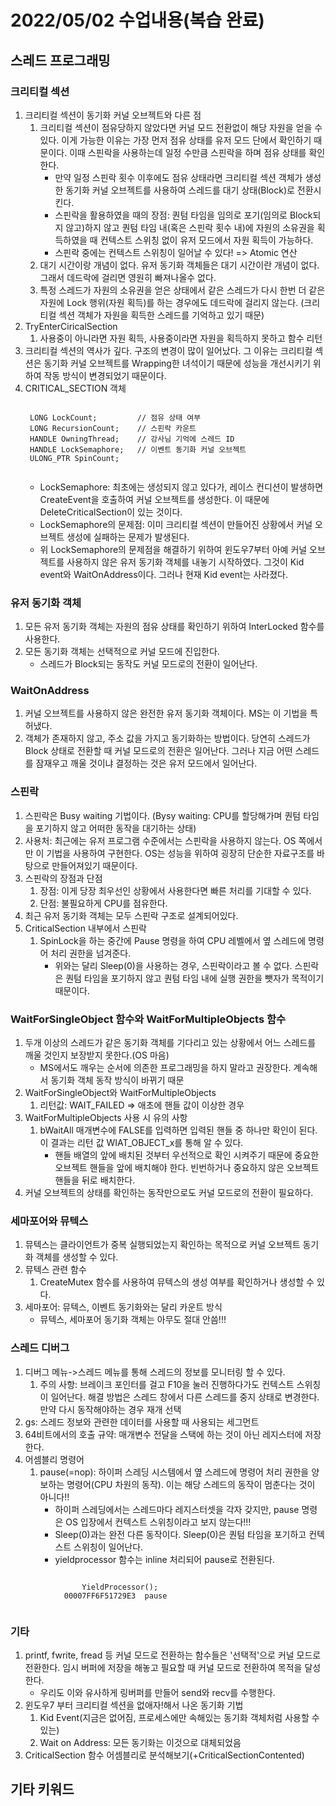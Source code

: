 # 2022/05/02 수업내용(복습 완료)
## 스레드 프로그래밍
### 크리티컬 섹션
1. 크리티컬 섹션이 동기화 커널 오브젝트와 다른 점
    1) 크리티컬 섹션이 점유당하지 않았다면 커널 모드 전환없이 해당 자원을 얻을 수 있다. 이게 가능한 이유는 가장 먼저 점유 상태를 유저 모드 단에서 확인하기 때문이다. 이때 스핀락을 사용하는데 일정 수만큼 스핀락을 하며 점유 상태를 확인한다.
        * 만약 일정 스핀락 횟수 이후에도 점유 상태라면 크리티컬 섹션 객체가 생성한 동기화 커널 오브젝트를 사용하여 스레드를 대기 상태(Block)로 전환시킨다.
        * 스핀락을 활용하였을 때의 장점: 퀀텀 타임을 임의로 포기(임의로 Block되지 않고)하지 않고 퀀텀 타임 내(혹은 스핀락 횟수 내)에 자원의 소유권을 획득하였을 때 컨텍스트 스위칭 없이 유저 모드에서 자원 획득이 가능하다.
        * 스핀락 중에는 컨텍스트 스위칭이 일어날 수 있다! => Atomic 연산 
    2) 대기 시간이랑 개념이 없다. 유저 동기화 객체들은 대기 시간이란 개념이 없다. 그래서 데드락에 걸리면 영원히 빠져나올수 없다.
    3) 특정 스레드가 자원의 소유권을 얻은 상태에서 같은 스레드가 다시 한번 더 같은 자원에 Lock 행위(자원 획득)를 하는 경우에도 데드락에 걸리지 않는다. (크리티컬 섹션 객체가 자원을 획득한 스레드를 기억하고 있기 때문)
2. TryEnterCiricalSection
    1) 사용중이 아니라면 자원 획득, 사용중이라면 자원을 획득하지 못하고 함수 리턴
3. 크리티컬 섹션의 역사가 깊다. 구조의 변경이 많이 일어났다. 그 이유는 크리티컬 섹션은 동기화 커널 오브젝트를 Wrapping한 녀석이기 때문에 성능을 개선시키기 위하여 작동 방식이 변경되었기 때문이다.
4. CRITICAL_SECTION 객체
    <pre><code>
    LONG LockCount;         // 점유 상태 여부
    LONG RecursionCount;    // 스핀락 카운트
    HANDLE OwningThread;    // 강사님 기억에 스레드 ID
    HANDLE LockSemaphore;   // 이벤트 동기화 커널 오브젝트
    ULONG_PTR SpinCount;
    </code></pre>
    * LockSemaphore: 최초에는 생성되지 않고 있다가, 레이스 컨디션이 발생하면 CreateEvent을 호출하여 커널 오브젝트를 생성한다. 이 때문에 DeleteCriticalSection이 있는 것이다.
    * LockSemaphore의 문제점: 이미 크리티컬 섹션이 만들어진 상황에서 커널 오브젝트 생성에 실패하는 문제가 발생된다.
    * 위 LockSemaphore의 문제점을 해결하기 위하여 윈도우7부터 아예 커널 오브젝트를 사용하지 않은 유저 동기화 객체를 내놓기 시작하였다. 그것이 Kid event와 WaitOnAddress이다. 그러나 현재 Kid event는 사라졌다.

### 유저 동기화 객체
1. 모든 유저 동기화 객체는 자원의 점유 상태를 확인하기 위하여 InterLocked 함수를 사용한다.
2. 모든 동기화 객체는 선택적으로 커널 모드에 진입한다.
    * 스레드가 Block되는 동작도 커널 모드로의 전환이 일어난다.

### WaitOnAddress
1. 커널 오브젝트를 사용하지 않은 완전한 유저 동기화 객체이다. MS는 이 기법을 특허냈다.
2. 객체가 존재하지 않고, 주소 값을 가지고 동기화하는 방법이다. 당연히 스레드가 Block 상태로 전환할 때 커널 모드로의 전환은 일어난다. 그러나 지금 어떤 스레드를 잠재우고 깨울 것이냐 결정하는 것은 유저 모드에서 일어난다.

### 스핀락
1. 스핀락은 Busy waiting 기법이다. (Bysy waiting: CPU를 할당해가며 퀀텀 타임을 포기하지 않고 어떠한 동작을 대기하는 상태)
2. 사용처: 최근에는 유저 프로그램 수준에서는 스핀락을 사용하지 않는다. OS 쪽에서만 이 기법을 사용하여 구현한다. OS는 성능을 위하여 굉장히 단순한 자료구조를 바탕으로 만들어져있기 때문이다.
3. 스핀락의 장점과 단점
    1) 장점: 이게 당장 최우선인 상황에서 사용한다면 빠른 처리를 기대할 수 있다.
    2) 단점: 불필요하게 CPU를 점유한다.
4. 최근 유저 동기화 객체는 모두 스핀락 구조로 설계되어있다.
5. CriticalSection 내부에서 스핀락
    1) SpinLock을 하는 중간에 Pause 명령을 하여 CPU 레벨에서 옆 스레드에 명령어 처리 권한을 넘겨준다.
        * 위와는 달리 Sleep(0)을 사용하는 경우, 스핀락이라고 볼 수 없다. 스핀락은 퀀텀 타임을 포기하지 않고 퀀텀 타임 내에 실행 권한을 뺏자가 목적이기 때문이다.

### WaitForSingleObject 함수와 WaitForMultipleObjects 함수
1. 두개 이상의 스레드가 같은 동기화 객체를 기다리고 있는 상황에서 어느 스레드를 깨울 것인지 보장받지 못한다.(OS 마음)
    * MS에서도 깨우는 순서에 의존한 프로그래밍을 하지 말라고 권장한다. 계속해서 동기화 객체 동작 방식이 바뀌기 때문
2. WaitForSingleObject와 WaitForMultipleObjects
    1) 리턴값: WAIT_FAILED => 애초에 핸들 값이 이상한 경우
3. WaitForMultipleObjects 사용 시 유의 사항
    1) bWaitAll 매개변수에 FALSE를 입력하면 입력된 핸들 중 하나만 확인이 된다. 이 결과는 리턴 값 WIAT_OBJECT_x를 통해 알 수 있다.
        * 핸들 배열의 앞에 배치된 것부터 우선적으로 확인 시켜주기 때문에 중요한 오브젝트 핸들을 앞에 배치해야 한다. 빈번하거나 중요하지 않은 오브젝트 핸들을 뒤로 배치한다.
4. 커널 오브젝트의 상태를 확인하는 동작만으로도 커널 모드로의 전환이 필요하다.

### 세마포어와 뮤텍스
1. 뮤텍스는 클라이언트가 중복 실행되었는지 확인하는 목적으로 커널 오브젝트 동기화 객체를 생성할 수 있다.
2. 뮤텍스 관련 함수
    1) CreateMutex 함수를 사용하여 뮤텍스의 생성 여부를 확인하거나 생성할 수 있다.
3. 세마포어: 뮤텍스, 이벤트 동기화와는 달리 카운트 방식
    * 뮤텍스, 세마포어 동기화 객체는 아무도 절대 안씀!!!

### 스레드 디버그
1. 디버그 메뉴->스레드 메뉴를 통해 스레드의 정보를 모니터링 할 수 있다.
    1) 주의 사항: 브레이크 포인터를 걸고 F10을 눌러 진행하다가도 컨텍스트 스위칭이 일어난다. 해결 방법은 스레드 창에서 다른 스레드를 중지 상태로 변경한다. 만약 다시 동작해야하는 경우 재개 선택
2. gs: 스레드 정보와 관련한 데이터를 사용할 때 사용되는 세그먼트
3. 64비트에서의 호출 규약: 매개변수 전달을 스택에 하는 것이 아닌 레지스터에 저장한다.
4. 어셈블리 명령어
    1) pause(=nop): 하이퍼 스레딩 시스템에서 옆 스레드에 명령어 처리 권한을 양보하는 명령어(CPU 차원의 동작). 이는 해당 스레드의 동작이 멈춘다는 것이 아니다!!
        * 하이퍼 스레딩에서는 스레드마다 레지스터셋을 각자 갖지만, pause 명령은 OS 입장에서 컨텍스트 스위칭이라고 보지 않는다!!!
        * Sleep(0)과는 완전 다른 동작이다. Sleep(0)은 퀀텀 타임을 포기하고 컨텍스트 스위칭이 일어난다.
        * yieldprocessor 함수는 inline 처리되어 pause로 전환된다.
            <pre><code>
                YieldProcessor();
            00007FF6F51729E3  pause  
            </code></pre>

### 기타
1. printf, fwrite, fread 등 커널 모드로 전환하는 함수들은 '선택적'으로 커널 모드로 전환한다. 임시 버퍼에 저장을 해놓고 필요할 때 커널 모드로 전환하여 목적을 달성한다.
    * 우리도 이와 유사하게 링버퍼를 만들어 send와 recv를 수행한다.
2. 윈도우7 부터 크리티컬 섹션을 없애자!해서 나온 동기화 기법
    1) Kid Event(지금은 없어짐, 프로세스에만 속해있는 동기화 객체처럼 사용할 수 있는)
    2) Wait on Address: 모든 동기화는 이것으로 대체되었음
3. CriticalSection 함수 어셈블리로 분석해보기(+CriticalSectionContented)

## 기타 키워드
